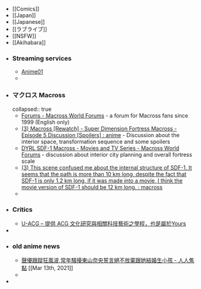 - [[Comics]]
- [[Japan]]
- [[Japanese]]
- [[ラブライブ]]
- [[NSFW]]
- [[Akihabara]]
- ### Streaming services
	- [Anime01](https://anime1.me/)
	-
- ### マクロス Macross
  collapsed:: true
	- [Forums - Macross World Forums](https://www.macrossworld.com/mwf/) - a forum for Macross fans since 1999 (English only)
	- [(3) Macross [Rewatch] - Super Dimension Fortress Macross - Episode 5 Discussion [Spoilers] : anime](https://www.reddit.com/r/anime/comments/74pyda/macross_rewatch_super_dimension_fortress_macross/) - Discussion about the interior space, transformation sequence and some spoilers
	- [DYRL SDF-1 Macross - Movies and TV Series - Macross World Forums](https://www.macrossworld.com/mwf/topic/29823-dyrl-sdf-1-macross/) - discussion about interior city planning and overall fortress scale
	- [(3) This scene confused me about the internal structure of SDF-1. It seems that the path is more than 10 km long, despite the fact that SDF-1 is only 1.2 km long, if it was made into a movie, I think the movie version of SDF-1 should be 12 km long. : macross](https://www.reddit.com/r/macross/comments/sei3xu/this_scene_confused_me_about_the_internal/)
	-
- ### Critics
	- [U-ACG – 提供 ACG 文化研究與相關科技藝術之學程，也是屬於Yours](https://www.u-acg.com/)
-
- ### old anime news
	- [聲優跟蹤狂風波,常年騷擾東山奈央誓言絕不放棄跟她結婚生小孩 - 人人焦點](https://ppfocus.com/0/co8c8edde.html) [[Mar 13th, 2021]]
	-
-